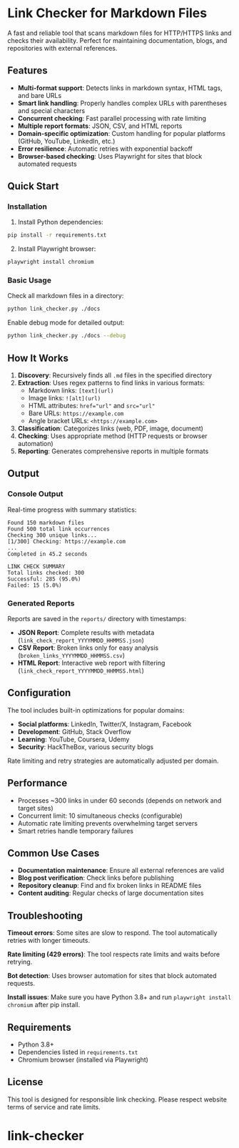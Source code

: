 # Link Checker for Markdown Files

A fast and reliable tool that scans markdown files for HTTP/HTTPS links and checks their availability. Perfect for maintaining documentation, blogs, and repositories with external references.

## Features

- **Multi-format support**: Detects links in markdown syntax, HTML tags, and bare URLs
- **Smart link handling**: Properly handles complex URLs with parentheses and special characters
- **Concurrent checking**: Fast parallel processing with rate limiting
- **Multiple report formats**: JSON, CSV, and HTML reports
- **Domain-specific optimization**: Custom handling for popular platforms (GitHub, YouTube, LinkedIn, etc.)
- **Error resilience**: Automatic retries with exponential backoff
- **Browser-based checking**: Uses Playwright for sites that block automated requests

## Quick Start

### Installation

1. Install Python dependencies:
```bash
pip install -r requirements.txt
```

2. Install Playwright browser:
```bash
playwright install chromium
```

### Basic Usage

Check all markdown files in a directory:
```bash
python link_checker.py ./docs
```

Enable debug mode for detailed output:
```bash
python link_checker.py ./docs --debug
```

## How It Works

1. **Discovery**: Recursively finds all `.md` files in the specified directory
2. **Extraction**: Uses regex patterns to find links in various formats:
   - Markdown links: `[text](url)`
   - Image links: `![alt](url)`
   - HTML attributes: `href="url"` and `src="url"`
   - Bare URLs: `https://example.com`
   - Angle bracket URLs: `<https://example.com>`
3. **Classification**: Categorizes links (web, PDF, image, document)
4. **Checking**: Uses appropriate method (HTTP requests or browser automation)
5. **Reporting**: Generates comprehensive reports in multiple formats

## Output

### Console Output
Real-time progress with summary statistics:
```
Found 150 markdown files
Found 500 total link occurrences
Checking 300 unique links...
[1/300] Checking: https://example.com
...
Completed in 45.2 seconds

LINK CHECK SUMMARY
Total links checked: 300
Successful: 285 (95.0%)
Failed: 15 (5.0%)
```

### Generated Reports

Reports are saved in the `reports/` directory with timestamps:

- **JSON Report**: Complete results with metadata (`link_check_report_YYYYMMDD_HHMMSS.json`)
- **CSV Report**: Broken links only for easy analysis (`broken_links_YYYYMMDD_HHMMSS.csv`)
- **HTML Report**: Interactive web report with filtering (`link_check_report_YYYYMMDD_HHMMSS.html`)

## Configuration

The tool includes built-in optimizations for popular domains:
- **Social platforms**: LinkedIn, Twitter/X, Instagram, Facebook
- **Development**: GitHub, Stack Overflow
- **Learning**: YouTube, Coursera, Udemy
- **Security**: HackTheBox, various security blogs

Rate limiting and retry strategies are automatically adjusted per domain.

## Performance

- Processes ~300 links in under 60 seconds (depends on network and target sites)
- Concurrent limit: 10 simultaneous checks (configurable)
- Automatic rate limiting prevents overwhelming target servers
- Smart retries handle temporary failures

## Common Use Cases

- **Documentation maintenance**: Ensure all external references are valid
- **Blog post verification**: Check links before publishing
- **Repository cleanup**: Find and fix broken links in README files
- **Content auditing**: Regular checks of large documentation sites

## Troubleshooting

**Timeout errors**: Some sites are slow to respond. The tool automatically retries with longer timeouts.

**Rate limiting (429 errors)**: The tool respects rate limits and waits before retrying.

**Bot detection**: Uses browser automation for sites that block automated requests.

**Install issues**: Make sure you have Python 3.8+ and run `playwright install chromium` after pip install.

## Requirements

- Python 3.8+
- Dependencies listed in `requirements.txt`
- Chromium browser (installed via Playwright)

## License

This tool is designed for responsible link checking. Please respect website terms of service and rate limits.
# link-checker
